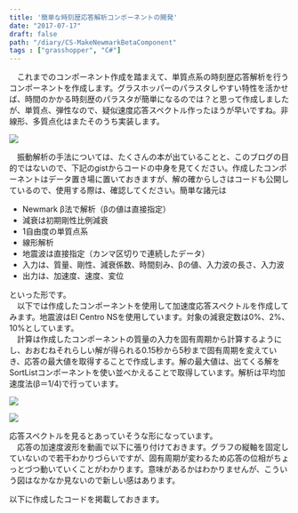 ```yaml
---
title: '簡単な時刻歴応答解析コンポーネントの開発'
date: "2017-07-17"
draft: false
path: "/diary/CS-MakeNewmarkBetaComponent"
tags : ["grasshopper", "C#"]
---
```


　これまでのコンポーネント作成を踏まえて、単質点系の時刻歴応答解析を行うコンポーネントを作成します。グラスホッパーのパラスタしやすい特性を活かせば、時間のかかる時刻歴のパラスタが簡単になるのでは？と思って作成しましたが、単質点、弾性なので、疑似速度応答スペクトル作ったほうが早いですね。非線形、多質点化はまたそのうち実装します。  

[![](https://4.bp.blogspot.com/-sTXUGEn1tUw/WWxOYWbsNOI/AAAAAAAABYw/WsuYr1f8rf0vXJeygvpZsvDDVX7I71L5QCLcBGAs/s640/%25E3%2583%2588%25E3%2583%2583%25E3%2583%2597%25E7%2594%25BB%25E5%2583%258F.PNG)](https://4.bp.blogspot.com/-sTXUGEn1tUw/WWxOYWbsNOI/AAAAAAAABYw/WsuYr1f8rf0vXJeygvpZsvDDVX7I71L5QCLcBGAs/s1600/%25E3%2583%2588%25E3%2583%2583%25E3%2583%2597%25E7%2594%25BB%25E5%2583%258F.PNG)

  
  
　振動解析の手法については、たくさんの本が出ていることと、このブログの目的ではないので、下記のgistからコードの中身を見てください。作成したコンポーネントはデータ置き場に置いておきますが、解の確からしさはコードも公開しているので、使用する際は、確認してください。簡単な諸元は  
  

*   Newmark β法で解析（βの値は直接指定）
*   減衰は初期剛性比例減衰
*   1自由度の単質点系
*   線形解析
*   地震波は直接指定（カンマ区切りで連続したデータ）
*   入力は、質量、剛性、減衰係数、時間刻み、βの値、入力波の長さ、入力波
*   出力は、加速度、速度、変位

といった形です。  
　以下では作成したコンポーネントを使用して加速度応答スペクトルを作成してみます。地震波はEl Centro NSを使用しています。対象の減衰定数は0%、2%、10%としています。  
　計算は作成したコンポーネントの質量の入力を固有周期から計算するようにし、おおむねそれらしい解が得られる0.15秒から5秒まで固有周期を変えていき、応答の最大値を取得することで作成します。解の最大値は、出てくる解をSortListコンポーネントを使い並べかえることで取得しています。解析は平均加速度法(β＝1/4)で行っています。  
  

[![](https://1.bp.blogspot.com/-wQi50YCK9fY/WWxRDSJMXbI/AAAAAAAABY0/QQH06WR_eg8FOCq3MF-dZDZzgOs9ZVUyQCLcBGAs/s640/%25E3%2582%25B9%25E3%2583%259A%25E3%2582%25AF%25E3%2583%2588%25E3%2583%25AB%25E4%25BD%259C%25E6%2588%2590.PNG)](https://1.bp.blogspot.com/-wQi50YCK9fY/WWxRDSJMXbI/AAAAAAAABY0/QQH06WR_eg8FOCq3MF-dZDZzgOs9ZVUyQCLcBGAs/s1600/%25E3%2582%25B9%25E3%2583%259A%25E3%2582%25AF%25E3%2583%2588%25E3%2583%25AB%25E4%25BD%259C%25E6%2588%2590.PNG)

  

[![](https://4.bp.blogspot.com/-wW-VJS_WaSU/WWxRPcPWMyI/AAAAAAAABY4/e9uoTWcjOY0aPTE-__aWqxaCeA5HhRHBQCLcBGAs/s400/%25E7%25B5%2590%25E6%259E%259C.PNG)](https://4.bp.blogspot.com/-wW-VJS_WaSU/WWxRPcPWMyI/AAAAAAAABY4/e9uoTWcjOY0aPTE-__aWqxaCeA5HhRHBQCLcBGAs/s1600/%25E7%25B5%2590%25E6%259E%259C.PNG)

  

応答スペクトルを見るとあっていそうな形になっています。  
　応答の加速度波形を動画で以下に張り付けておきます。グラフの縦軸を固定していないので若干わかりづらいですが、固有周期が変わるため応答の位相がちょっとづつ動いていくことがわかります。意味があるかはわかりませんが、こういう図はなかなか見ないので新しい感はあります。  
  

  

以下に作成したコードを掲載しておきます。